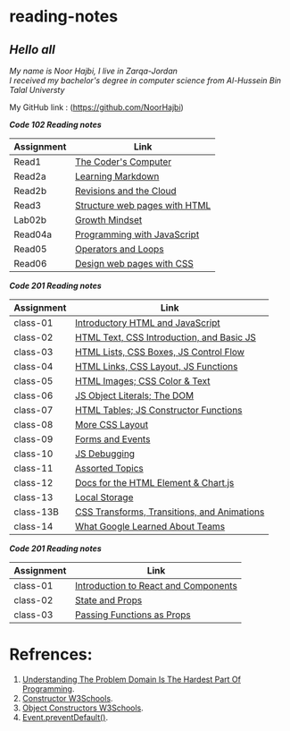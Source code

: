 # reading-notes


## *Hello all*

*My name is Noor Hajbi, I live in Zarqa-Jordan*  
*I received my bachelor's degree in computer science from Al-Hussein Bin Talal Universty*  

My GitHub link : (<https://github.com/NoorHajbi>)

***Code 102 Reading notes***

| Assignment |             Link                             |
| -----------|----------------------------------------------|
|  Read1     | [The Coder's Computer](102/read1.md)         |
|  Read2a    | [Learning Markdown](102/read02a.md)          |
|  Read2b    | [Revisions and the Cloud](102/read02b.md)    |
|  Read3     | [Structure web pages with HTML](102/read3.md)|
|  Lab02b    | [Growth Mindset](102/lab02b.md)              |
|  Read04a   | [Programming with JavaScript](102/read04a.md)|
|  Read05    | [Operators and Loops](102/read05.md)         |
|  Read06    | [Design web pages with CSS](102/read06.md)   |  
  
***Code 201 Reading notes***  

| Assignment |             Link                                              |
| -----------|---------------------------------------------------------------|
|  class-01  |[Introductory HTML and JavaScript](201/class-01.md)            |
|  class-02  |[HTML Text, CSS Introduction, and Basic JS](201/class-02.md)   |
|  class-03  |[HTML Lists, CSS Boxes, JS Control Flow](201/class-03.md)      |
|  class-04  |[HTML Links, CSS Layout, JS Functions](201/class-04.md)        |
|  class-05  |[HTML Images; CSS Color & Text](201/class-05.md)               |
|  class-06  |[JS Object Literals; The DOM](201/class-06.md)                 |
|  class-07  |[HTML Tables; JS Constructor Functions](201/class-07.md)       |
|  class-08  |[           More CSS Layout   ](201/class-08.md)               |
|  class-09  |[           Forms and Events  ](201/class-09.md)               |
|  class-10  |[           JS Debugging      ](201/class-10.md)               |
|  class-11  |[           Assorted Topics   ](201/class-11.md)               |
|  class-12  |[Docs for the HTML Element & Chart.js](201/class-12.md)        |
|  class-13  |[        Local Storage        ](201/class-13.md)               |
| class-13B  |[CSS Transforms, Transitions, and Animations](201/class-13b.md)|
|  class-14  |[What Google Learned About Teams](201/class-14.md)             |

***Code 201 Reading notes***   
 

| Assignment |             Link                                          |
| -----------|-----------------------------------------------------------|
|  class-01  |[Introduction to React and Components](301/class01.md)     |
|  class-02  |[State and Props](301/class02.md)                          |
|  class-03  |[Passing Functions as Props](301/class03.md)               |
# Refrences:
1. [Understanding The Problem Domain Is The Hardest Part Of Programming](https://simpleprogrammer.com/understanding-the-problem-domain-is-the-hardest-part-of-programming).
2. [Constructor W3Schools](https://www.w3schools.com/jsref/jsref_constructor_class.asp).
3. [Object Constructors W3Schools](https://www.w3schools.com/js/js_object_constructors.asp).
4. [Event.preventDefault()](https://developer.mozilla.org/en-US/docs/Web/API/Event/preventDefault).
